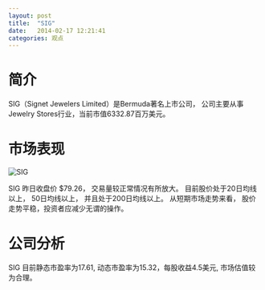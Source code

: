 ```yaml
---
layout: post
title:  "SIG"
date:   2014-02-17 12:21:41
categories: 观点
---
```


# 简介
SIG（Signet Jewelers Limited）是Bermuda著名上市公司，
公司主要从事Jewelry Stores行业，当前市值6332.87百万美元。

# 市场表现

![SIG](http://finviz.com/chart.ashx?t=SIG&ty=c&ta=1&p=d&s=l)

SIG 昨日收盘价 $79.26，
交易量较正常情况有所放大。
目前股价处于20日均线以上，
50日均线以上，
并且处于200日均线以上。
从短期市场走势来看，
股价走势平稳，投资者应减少无谓的操作。

# 公司分析
SIG 目前静态市盈率为17.61, 动态市盈率为15.32，每股收益4.5美元,
市场估值较为合理。
